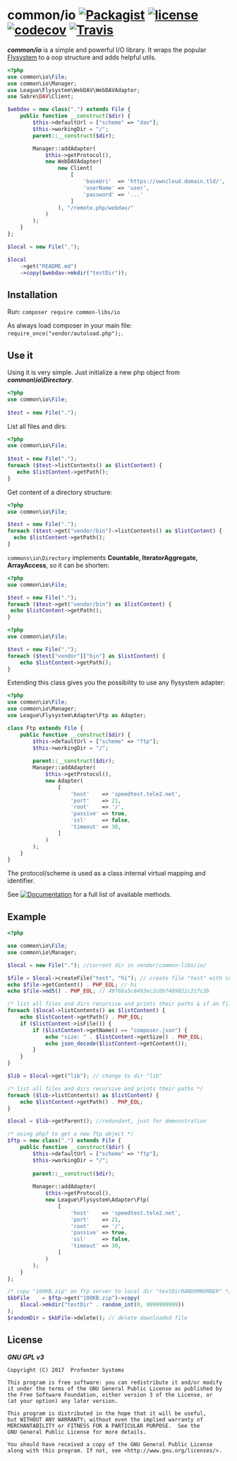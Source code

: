 # common/io [![Packagist](https://img.shields.io/packagist/v/common-libs/io.svg?style=flat-square)](https://packagist.org/packages/common-libs/io)  [![license](https://img.shields.io/github/license/common-libs/io.svg?style=flat-square)](https://github.com/common-libs/io)  [![codecov](https://codecov.io/gh/common-libs/io/branch/master/graph/badge.svg)](https://codecov.io/gh/common-libs/io) [![Travis](https://img.shields.io/travis/common-libs/io.svg?style=flat-square)](https://travis-ci.org/common-libs/io)

***common/io*** is a simple and powerful I/O library. It wraps the popular [Flysystem](https://flysystem.thephpleague.com/) 
to a oop structure and adds helpful utils.

````php
<?php
use common\io\File;
use common\io\Manager;
use League\Flysystem\WebDAV\WebDAVAdapter;
use Sabre\DAV\Client;

$webdav = new class(".") extends File {
	public function __construct($dir) {
		$this->defaultUrl = ["scheme" => "dav"];
		$this->workingDir = "/";
		parent::__construct($dir);

		Manager::addAdapter(
			$this->getProtocol(),
			new WebDAVAdapter(
				new Client(
					[
						'baseUri'  => 'https://owncloud.domain.tld/',
						'userName' => 'user',
						'password' => '...'
					]
				), "/remote.php/webdav/"
			)
		);
	}
};

$local = new File(".");

$local
    ->get("README.md")
    ->copy($webdav->mkdir("testDir"));
````
## Installation

Run: `composer require common-libs/io`

As always load composer in your main file: `require_once("vendor/autoload.php");`.

## Use it
Using it is very simple. Just initialize a new php object from ***common\io\Directory***.
  ````php
  <?php
  use common\io\File;
    
  $test = new File(".");
  ````
  List all files and dirs:
 ````php
 <?php
 use common\io\File;
   
 $test = new File(".");
 foreach ($test->listContents() as $listContent) {
    echo $listContent->getPath();
 }
 ````
 Get content of a directory structure:
  ````php
  <?php
  use common\io\File;

  $test = new File(".");
  foreach ($test->get("vendor/bin")->listContents() as $listContent) {
    echo $listContent->getPath();
  }
  ````
  
 `commons\io\Directory` implements **Countable, IteratorAggregate, ArrayAccess**, so it can be shorten:
   ````php
   <?php
   use common\io\File;
 
   $test = new File(".");
   foreach ($test->get("vendor/bin") as $listContent) {
    echo $listContent->getPath();
   }
   ```` 
````php
<?php
use common\io\File;

$test = new File(".");
foreach ($test["vendor"]["bin"] as $listContent) {
    echo $listContent->getPath();
}
```` 
   
 
 
 Extending this class gives you the possibility to use any flysystem adapter:

```php
<?php
use common\io\File;
use common\io\Manager;
use League\Flysystem\Adapter\Ftp as Adapter;

class Ftp extends File {
	public function __construct($dir) {
		$this->defaultUrl = ["scheme" => "ftp"];
		$this->workingDir = "/";
		
		parent::__construct($dir);
		Manager::addAdapter(
			$this->getProtocol(),
			new Adapter(
				[
					'host'    => 'speedtest.tele2.net',
					'port'    => 21,
					'root'    => '/',
					'passive' => true,
					'ssl'     => false,
					'timeout' => 30,
				]
			)
		);
	}
}
```
The protocol/scheme is used as a class internal virtual mapping and identifier.

See [![Documentation](https://img.shields.io/badge/Documentation-api-orange.svg?style=flat-square)](https://common-libs.github.io/io/) for a full list of available methods.

## Example
```php
<?php

use common\io\File;
use common\io\Manager;

$local = new File("."); //current dir in vendor/common-libs/io/

$file = $local->createFile("test", "hi"); // create file "test" with content hi
echo $file->getContent() . PHP_EOL; // hi
echo $file->md5() . PHP_EOL; // 49f68a5c8493ec2c0bf489821c21fc3b

/* list all files and dirs recursive and prints their paths & if an file "composer.json" is found more infos are printed */
foreach ($local->listContents() as $listContent) { 
	echo $listContent->getPath() . PHP_EOL;
	if ($listContent->isFile()) {
		if ($listContent->getName() == "composer.json") {
			echo "size: " . $listContent->getSize() . PHP_EOL;
			echo json_decode($listContent->getContent());
		}
	}
}

$lib = $local->get("lib"); // change to dir "lib"

/* list all files and dirs recursive and prints their paths */
foreach ($lib->listContents() as $listContent) {
	echo $listContent->getPath() . PHP_EOL;
}

$local = $lib->getParent(); //redundant, just for demonstration

/* using php7 to get a new ftp object */
$ftp = new class(".") extends File {
	public function __construct($dir) {
		$this->defaultUrl = ["scheme" => "ftp"];
		$this->workingDir = "/";
        		
		parent::__construct($dir);
		
		Manager::addAdapter(
			$this->getProtocol(),
			new League\Flysystem\Adapter\Ftp(
				[
					'host'    => 'speedtest.tele2.net',
					'port'    => 21,
					'root'    => '/',
					'passive' => true,
					'ssl'     => false,
					'timeout' => 30,
				]
			)
		);
	}
};

/* copy "100KB.zip" on ftp server to local dir "testDirRANDOMNUMBER" */
$kbFile    = $ftp->get("100KB.zip")->copy(
	$local->mkdir("testDir" . random_int(0, 9999999999))
);
$randomDir = $kbFile->delete(); // delete downloaded file
```
## License

*****GNU GPL v3*****

    Copyright (C) 2017  Profenter Systems

    This program is free software: you can redistribute it and/or modify
    it under the terms of the GNU General Public License as published by
    the Free Software Foundation, either version 3 of the License, or
    (at your option) any later version.

    This program is distributed in the hope that it will be useful,
    but WITHOUT ANY WARRANTY; without even the implied warranty of
    MERCHANTABILITY or FITNESS FOR A PARTICULAR PURPOSE.  See the
    GNU General Public License for more details.

    You should have received a copy of the GNU General Public License 
    along with this program. If not, see <http://www.gnu.org/licenses/>.
